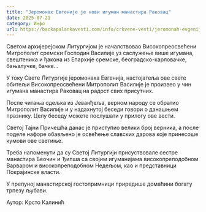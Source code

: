 ```yaml
---
title: "Јеромонах Евгеније је нови игуман манастира Раковац"
date: 2025-07-21
category: Инфо
url: https://backapalankavesti.com/info/crkvene-vesti/jeromonah-evgenije-je-novi-iguman-manastira-rakovac/
---
```


Светом архијерејском Литургијом је началствовао Високопреосвећени Митрополит сремски Господин Василије уз саслужење више игумана, свештеника и ђакона из Епархије сремске, београдско-карловачке, бањалучке, бачке…

У току Свете Литургије јеромонаха Евгенија, настојатеља ове свете обитељи Високопреосвећени Митрополит Василије је произвео у чин игумана манастира Раковац на радост свих присутних.

После читања одељка из Јеванђеља, верном народу се обратио Митрополит Василије и у надахнутој беседи говори о данашњем празнику. Целу беседу можете послушати у прилогу ове вести.

Светој Тајни Причешћа данас је приступио велики број верника, а после поделе нафоре обављено је освећење славских дарова које принесоше кумови ове светиње.

Треба напоменути да су Светој Литургији присуствовале сестре манастира Беочин и Ђипша са својим игуманијама високопреподобном Варваром и високопреподобном Недељом, као и представници Покрајинске власти.

У препуној манастирској гостопримници приредише домаћини богату трпезу љубави.

Аутор: Крсто Калинић
